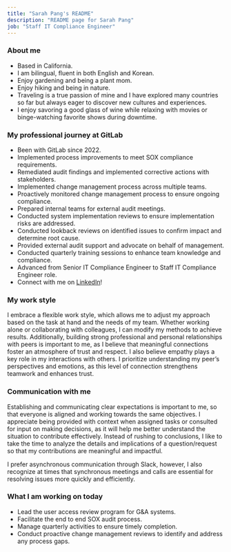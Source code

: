 ```yaml
---
title: "Sarah Pang's README"
description: "README page for Sarah Pang"
job: "Staff IT Compliance Engineer"
---
```


### About me

- Based in California.
- I am bilingual, fluent in both English and Korean.
- Enjoy gardening and being a plant mom.
- Enjoy hiking and being in nature.
- Traveling is a true passion of mine and I have explored many countries so far but always eager to discover new cultures and experiences.
- I enjoy savoring a good glass of wine while relaxing with movies or binge-watching favorite shows during downtime.

### My professional journey at GitLab

- Been with GitLab since 2022.
- Implemented process improvements to meet SOX compliance requirements.
- Remediated audit findings and implemented corrective actions with stakeholders.
- Implemented change management process across multiple teams.
- Proactively monitored change management process to ensure ongoing compliance.
- Prepared internal teams for external audit meetings.
- Conducted system implementation reviews to ensure implementation risks are addressed.
- Conducted lookback reviews on identified issues to confirm impact and determine root cause.
- Provided external audit support and advocate on behalf of management.
- Conducted quarterly training sessions to enhance team knowledge and compliance.
- Advanced from Senior IT Compliance Engineer to Staff IT Compliance Engineer role.
- Connect with me on [LinkedIn](https://www.linkedin.com/in/sarahpang72/)!

### My work style

I embrace a flexible work style, which allows me to adjust my approach based on the task at hand and the needs of my team. Whether working alone or collaborating with colleagues, I can modify my methods to achieve results. Additionally, building strong professional and personal relationships with peers is important to me, as I believe that meaningful connections foster an atmosphere of trust and respect. I also believe empathy plays a key role in my interactions with others. I prioritize understanding my peer’s perspectives and emotions, as this level of connection strengthens teamwork and enhances trust.

### Communication with me

Establishing and communicating clear expectations is important to me, so that everyone is aligned and working towards the same objectives. I appreciate being provided with context when assigned tasks or consulted for input on making decisions, as it will help me better understand the situation to contribute effectively. Instead of rushing to conclusions, I like to take the time to analyze the details and implications of a question/request so that my contributions are meaningful and impactful.

I prefer asynchronous communication through Slack, however, I also recognize at times that synchronous meetings and calls are essential for resolving issues more quickly and efficiently.

### What I am working on today

- Lead the user access review program for G&A systems.
- Facilitate the end to end SOX audit process.
- Manage quarterly activities to ensure timely completion.
- Conduct proactive change management reviews to identify and address any process gaps.
